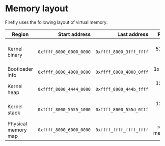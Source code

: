 # Memory layout

Firefly uses the following layout of virtual memory:

| Region              |           Start address |            Last address |                 Pages |      Size |
| ------------------- | ----------------------: | ----------------------: | --------------------: | --------: |
| Kernel binary       | `0xffff_8000_0000_0000` | `0xffff_8000_3fff_ffff` | up to 512x 2 MiB page |     1 GiB |
| Bootloader info     | `0xffff_8000_4000_0000` | `0xffff_8000_4000_0fff` |         1x 4 kiB page |     4 kiB |
| Kernel heap         | `0xffff_8000_4444_0000` | `0xffff_8000_444b_ffff` |       128x 4 kiB page |   512 kiB |
| Kernel stack        | `0xffff_8000_5555_1000` | `0xffff_8000_555d_0fff` |       128x 4 kiB page |   512 kiB |
| Physical memory map | `0xffff_8000_6000_0000` | `0xffff_ffff_ffff_ffff` |        rest of memory | < 128 TiB |
